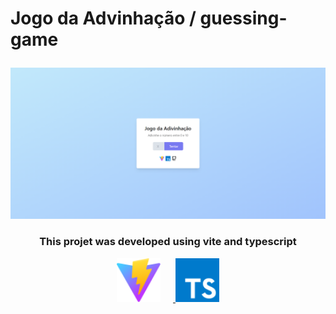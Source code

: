 # <p align="">Jogo da Advinhação / guessing-game</p>

![img da aplicação](src/img/img.png)

### <p align="center">This projet was developed using vite and typescript</p>

<p align="center">
  <a href="https://vitejs.dev" target="_blank">
    <img src="public/vite.svg" alt="Vite logo" width="70" style="margin-right: 20px;" /> <!-- Espaço adicionado aqui -->
  </a>
  <a href="https://www.typescriptlang.org/" target="_blank">
    <img src="src/svg/typescript.svg" alt="TypeScript logo" width="70" />
  </a>
</p>